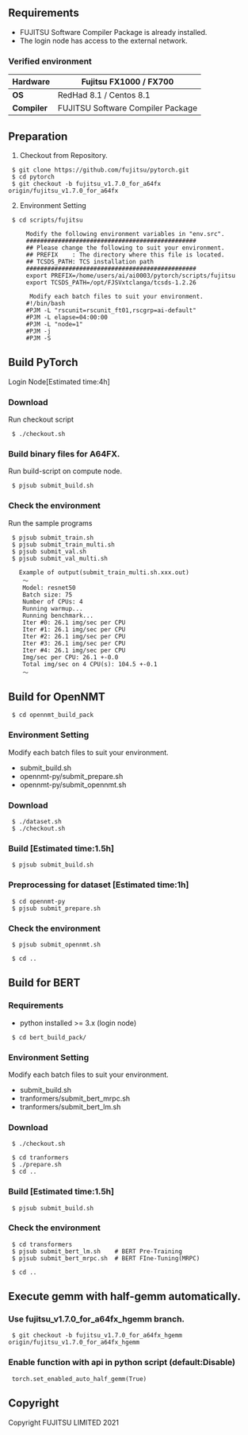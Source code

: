 ## Requirements

* FUJITSU Software Compiler Package is already installed.
* The login node has access to the external network.

### Verified environment

| **Hardware**      | Fujitsu FX1000 / FX700    |
| ------------ | ----------------------- |
| **OS**       | RedHad 8.1 / Centos 8.1 |
| **Compiler** |   FUJITSU Software Compiler Package     |


##  Preparation

1. Checkout from Repository.

```
 $ git clone https://github.com/fujitsu/pytorch.git
 $ cd pytorch
 $ git checkout -b fujitsu_v1.7.0_for_a64fx origin/fujitsu_v1.7.0_for_a64fx
```

2. Environment Setting

```
 $ cd scripts/fujitsu
```

```
     Modify the following environment variables in "env.src".
     ################################################
     ## Please change the following to suit your environment.
     ## PREFIX    : The directory where this file is located.
     ## TCSDS_PATH: TCS installation path
     ################################################
     export PREFIX=/home/users/ai/ai0003/pytorch/scripts/fujitsu
     export TCSDS_PATH=/opt/FJSVxtclanga/tcsds-1.2.26
```


```
      Modify each batch files to suit your environment.
     #!/bin/bash
     #PJM -L "rscunit=rscunit_ft01,rscgrp=ai-default"
     #PJM -L elapse=04:00:00
     #PJM -L "node=1"
     #PJM -j
     #PJM -S
```

##  Build PyTorch
  Login Node[Estimated time:4h]

### Download
 Run checkout script
```
 $ ./checkout.sh
```

### Build binary files for A64FX.
 Run build-script on compute node.

```
 $ pjsub submit_build.sh
```

### Check the environment
 Run the sample programs

```
 $ pjsub submit_train.sh
 $ pjsub submit_train_multi.sh
 $ pjsub submit_val.sh
 $ pjsub submit_val_multi.sh
```
       Example of output(submit_train_multi.sh.xxx.out)
        ～
        Model: resnet50
        Batch size: 75
        Number of CPUs: 4
        Running warmup...
        Running benchmark...
        Iter #0: 26.1 img/sec per CPU
        Iter #1: 26.1 img/sec per CPU
        Iter #2: 26.1 img/sec per CPU
        Iter #3: 26.1 img/sec per CPU
        Iter #4: 26.1 img/sec per CPU
        Img/sec per CPU: 26.1 +-0.0
        Total img/sec on 4 CPU(s): 104.5 +-0.1
        ～

## Build for OpenNMT

```
 $ cd opennmt_build_pack
```

### Environment Setting
 Modify each batch files to suit your environment.

* submit_build.sh
* opennmt-py/submit_prepare.sh
* opennmt-py/submit_opennmt.sh

### Download

```
 $ ./dataset.sh 
 $ ./checkout.sh 
```

### Build [Estimated time:1.5h]

```
 $ pjsub submit_build.sh
```

### Preprocessing for dataset [Estimated time:1h]

```
 $ cd opennmt-py
 $ pjsub submit_prepare.sh
```

### Check the environment

```
 $ pjsub submit_opennmt.sh
```

```
 $ cd ..
```

## Build for BERT

### Requirements
* python installed >= 3.x (login node)

```
 $ cd bert_build_pack/
```

### Environment Setting
 Modify each batch files to suit your environment.

* submit_build.sh
* tranformers/submit_bert_mrpc.sh
* tranformers/submit_bert_lm.sh

### Download

```
 $ ./checkout.sh

 $ cd tranformers
 $ ./prepare.sh
 $ cd ..
```

### Build [Estimated time:1.5h]

```
 $ pjsub submit_build.sh
```

### Check the environment

```
 $ cd transformers
 $ pjsub submit_bert_lm.sh    # BERT Pre-Training
 $ pjsub submit_bert_mrpc.sh  # BERT FIne-Tuning(MRPC)
```

```
 $ cd ..
```

## Execute gemm with half-gemm automatically.

### Use fujitsu_v1.7.0_for_a64fx_hgemm branch.

```
 $ git checkout -b fujitsu_v1.7.0_for_a64fx_hgemm origin/fujitsu_v1.7.0_for_a64fx_hgemm
```

### Enable function with api in python script (default:Disable)

```
 torch.set_enabled_auto_half_gemm(True)
```


## Copyright

Copyright FUJITSU LIMITED 2021

